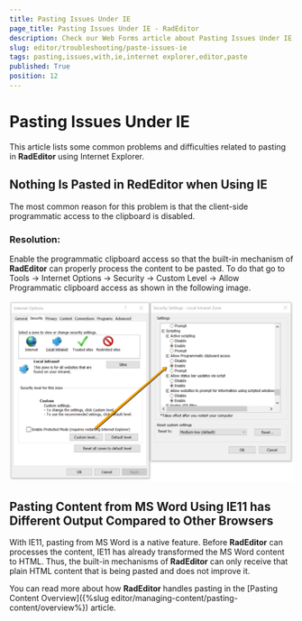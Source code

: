 ```yaml
---
title: Pasting Issues Under IE
page_title: Pasting Issues Under IE - RadEditor
description: Check our Web Forms article about Pasting Issues Under IE.
slug: editor/troubleshooting/paste-issues-ie
tags: pasting,issues,with,ie,internet explorer,editor,paste
published: True
position: 12
---
```


# Pasting Issues Under IE

This article lists some common problems and difficulties related to pasting in **RadEditor** using Internet Explorer.

## Nothing Is Pasted in RedEditor when Using IE

The most common reason for this problem is that the client-side programmatic access to the clipboard is disabled.

### Resolution:

Enable the programmatic clipboard access so that the built-in mechanism of **RadEditor** can properly process the content to be pasted. To do that go to Tools -> Internet Options -> Security -> Custom Level -> Allow Programmatic clipboard access as shown in the following image.

![allow-programmatic-clipboard-access](images/allow-programmatic-clipboard-access.png)

## Pasting Content from MS Word Using IE11 has Different Output Compared to Other Browsers

With IE11, pasting from MS Word is a native feature. Before **RadEditor** can processes the content, IE11 has already transformed the MS Word content to HTML. Thus, the built-in mechanisms of **RadEditor** can only receive that plain HTML content that is being pasted and does not improve it.

You can read more about how **RadEditor** handles pasting in the [Pasting Content Overview]({%slug editor/managing-content/pasting-content/overview%}) article.
